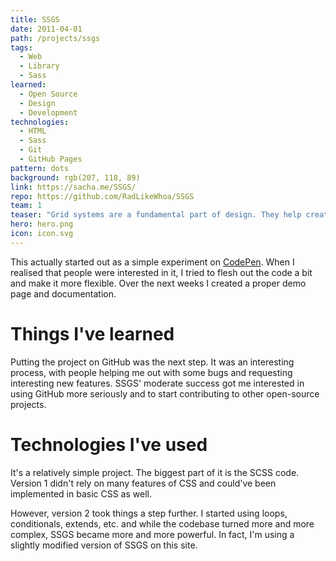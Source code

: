 ```yaml
---
title: SSGS
date: 2011-04-01
path: /projects/ssgs
tags:
  - Web
  - Library
  - Sass
learned:
  - Open Source
  - Design
  - Development
technologies:
  - HTML
  - Sass
  - Git
  - GitHub Pages
pattern: dots
background: rgb(207, 118, 89)
link: https://sacha.me/SSGS/
repo: https://github.com/RadLikeWhoa/SSGS
team: 1
teaser: "Grid systems are a fundamental part of design. They help create layouts, that follow conventions created by nature or man. However, in web design they used to be difficult to set up. Some years ago, people started creating so-called grid systems, pieces of CSS that could be used to create layouts that follow pre-defined grids."
hero: hero.png
icon: icon.svg
---
```


This actually started out as a simple experiment on [CodePen](htt://codepen.io). When I realised that people were interested in it, I tried to flesh out the code a bit and make it more flexible. Over the next weeks I created a proper demo page and documentation.

# Things I've learned

Putting the project on GitHub was the next step. It was an interesting process, with people helping me out with some bugs and requesting interesting new features. SSGS' moderate success got me interested in using GitHub more seriously and to start contributing to other open-source projects.

# Technologies I've used

It's a relatively simple project. The biggest part of it is the SCSS code. Version 1 didn't rely on many features of CSS and could've been implemented in basic CSS as well.

However, version 2 took things a step further. I started using loops, conditionals, extends, etc. and while the codebase turned more and more complex, SSGS became more and more powerful. In fact, I'm using a slightly modified version of SSGS on this site.

